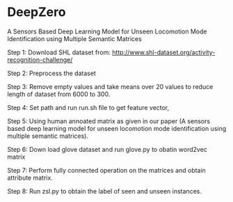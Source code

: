 # DeepZero
A Sensors Based Deep Learning Model for Unseen Locomotion Mode Identification using Multiple Semantic Matrices

Step 1: Download SHL dataset from: http://www.shl-dataset.org/activity-recognition-challenge/

Step 2: Preprocess the dataset

Step 3: Remove empty values and take means over 20 values to reduce length of dataset from 6000 to 300.

Step 4: Set path and run run.sh file to get feature vector,

Step 5: Using human annoated matrix as given in our paper (A sensors based deep learning model for unseen locomotion mode identification using multiple semantic matrices).

Step 6: Down load glove dataset and run glove.py to obatin word2vec matrix

Step 7: Perform fully connected operation on the matrices and obtain attribute matrix.

Step 8: Run zsl.py to obtain the label of seen and unseen instances.
